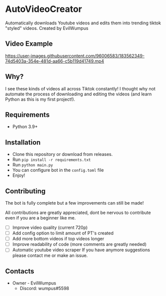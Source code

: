 # AutoVideoCreator
Automatically downloads Youtube videos and edits them into trending tiktok "styled" videos.
Created by EvilWumpus

## Video Example
https://user-images.githubusercontent.com/96006583/183562349-74d5403a-354e-481d-aa66-c5b119d41749.mp4

## Why?
I see these kinds of videos all across Tiktok constantly! I thought why not automate the process of downloading and editing the videos (and learn Python as this is my first project!).

## Requirements
- Python 3.9+

## Installation
- Clone this repository or download from releases.
- Run `pip install -r requirements.txt`
- Run `python main.py`
- You can configure bot in the `config.toml` file
- Enjoy!

## Contributing
The bot is fully complete but a few improvements can still be made!

All contributions are greatly appreciated, dont be nervous to contribute even if you are a beginner like me.
- [ ] Improve video quality (current 720p)
- [ ] Add config option to limit amount of PT's created
- [ ] Add more bottom videos if top videos longer
- [ ] Improve readability of code (more comments are greatly needed)
- [ ] Automatic youtube video scraper
If you have anymore suggestions please contact me or make an issue.

## Contacts
- Owner - EvilWumpus
  - Discord: wumpus#5598

